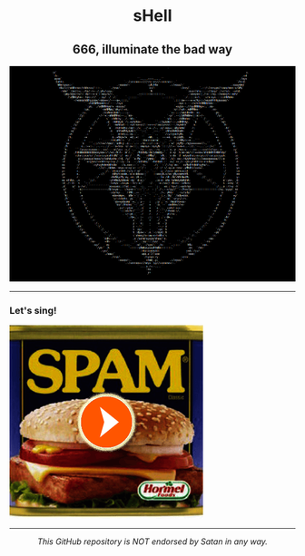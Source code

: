 <div align="center">
<h1>sHell</h1>
<h2>666, illuminate the bad way</h2>
<img src="./Assets/sHell-icon.png" alt="SpamGod ASCII Art"/>
</div>

---

<p align="center">
<h3>Let's sing!</h3>
<a href="https://soundcloud.com/ytcracker/s-p-a-m-2">
<img src="./Assets/click-on-it-and-listen-to-ytcracker.png" alt="Click me and Spam The Nation">
</a>
</p>

---

<p align="center"><em>This GitHub repository is NOT endorsed by Satan in any way.</em></p>
